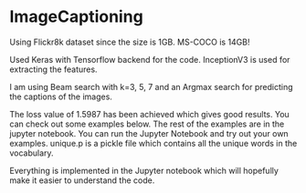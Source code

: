 # ImageCaptioning

Using Flickr8k dataset since the size is 1GB. MS-COCO is 14GB!

Used Keras with Tensorflow backend for the code. InceptionV3 is used for extracting the features.

I am using Beam search with k=3, 5, 7 and an Argmax search for predicting the captions of the images.

The loss value of 1.5987 has been achieved which gives good results. You can check out some examples below. The rest of the examples are in the jupyter notebook. You can run the Jupyter Notebook and try out your own examples. unique.p is a pickle file which contains all the unique words in the vocabulary.

Everything is implemented in the Jupyter notebook which will hopefully make it easier to understand the code.
